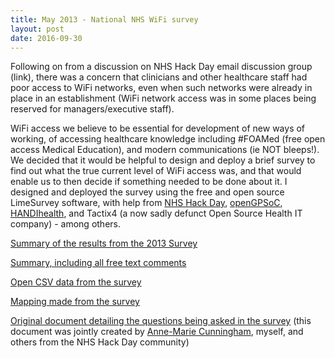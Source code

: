 ```yaml
---
title: May 2013 - National NHS WiFi survey
layout: post
date: 2016-09-30
---
```


Following on from a discussion on NHS Hack Day email discussion group (link), there was a concern that clinicians and other healthcare staff had poor access to WiFi networks, even when such networks were already in place in an establishment (WiFi network access was in some places being reserved for managers/executive staff).

WiFi access we believe to be essential for development of new ways of working, of accessing healthcare knowledge including #FOAMed (free open access Medical Education), and modern communications (ie NOT bleeps!). We decided that it would be helpful to design and deploy a brief survey to find out what the true current level of WiFi access was, and that would enable us to then decide if something needed to be done about it. I designed and deployed the survey using the free and open source LimeSurvey software, with help from [NHS Hack Day](http://www.nhshackday.com), [openGPSoC](http://www.openhealthhub.org), [HANDIhealth](http://www.handihealth.org), and Tactix4 (a now sadly defunct Open Source Health IT company) - among others.


[Summary of the results from the 2013 Survey](/uploads/Survey_481147_Nationwide_Survey_of_Wireless_Internet_Access_for_NHS_Staff.pdf)

[Summary, including all free text comments](/uploads/Survey_481147_Nationwide_Survey_of_Wireless_Internet_Access_for_NHS_Staff2.pdf)

[Open CSV data from the survey](/uploads/survey_481147_R_data_file.csv)

[Mapping made from the survey](/uploads/29478e971561ddb7ee1cf4fbdb6cfabc779c8e62.png)

[Original document detailing the questions being asked in the survey](/uploads/nhs_clinician_wifi_questions.pdf) (this document was jointly created by [Anne-Marie Cunningham](http://twitter.com/amcunningham), myself, and others from the NHS Hack Day community)
